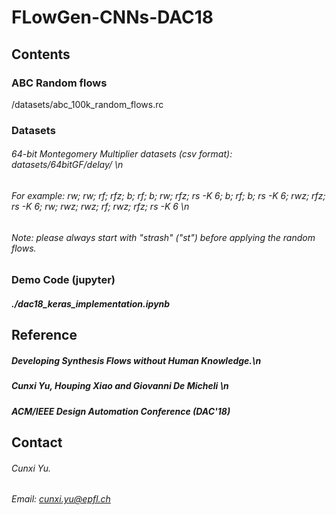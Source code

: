 # FLowGen-CNNs-DAC18
## Contents
### ABC Random flows
/datasets/abc_100k_random_flows.rc
### Datasets
###### 64-bit Montegomery Multiplier datasets (csv format): datasets/64bitGF/delay/ \n
###### For example: rw; rw; rf; rfz; b; rf; b; rw; rfz; rs -K 6; b; rf; b; rs -K 6; rwz; rfz; rs -K 6; rw; rwz; rwz; rf; rwz; rfz; rs -K 6 \n
###### Note: please always start with "strash" ("st") before applying the random flows.
### Demo Code (jupyter)
##### ./dac18_keras_implementation.ipynb
## Reference
##### Developing Synthesis Flows without Human Knowledge.\n
##### Cunxi Yu, Houping Xiao and Giovanni De Micheli \n
##### ACM/IEEE Design Automation Conference (DAC'18)

## Contact
###### Cunxi Yu.
###### Email: cunxi.yu@epfl.ch
